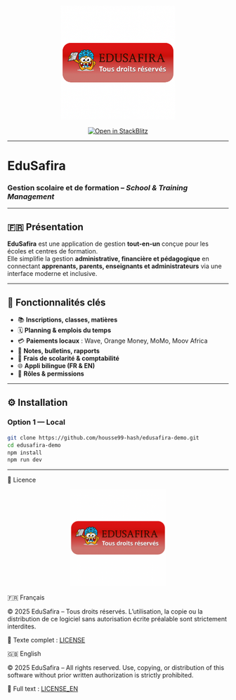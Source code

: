<p align="center">
  <img src="EDUSAFIRA_README_PACK_2025/public/edusafira-badge.png" alt="EduSafira Logo" width="260"/>
</p>

<p align="center">
  <a href="https://stackblitz.com/github/housse99-hash/edusafira-demo" target="_blank">
    <img src="https://developer.stackblitz.com/img/open_in_stackblitz.svg" alt="Open in StackBlitz" width="180"/>
  </a>
</p>

---

# EduSafira  

### Gestion scolaire et de formation – *School & Training Management*  

---

## 🇫🇷 Présentation  

**EduSafira** est une application de gestion **tout-en-un** conçue pour les écoles et centres de formation.  
Elle simplifie la gestion **administrative, financière et pédagogique** en connectant **apprenants, parents, enseignants et administrateurs** via une interface moderne et inclusive.  

---

## 🚀 Fonctionnalités clés  

- 📚 **Inscriptions, classes, matières**  
- 🗓️ **Planning & emplois du temps**  
- 💳 **Paiements locaux** : Wave, Orange Money, MoMo, Moov Africa  
- 📝 **Notes, bulletins, rapports**  
- 💼 **Frais de scolarité & comptabilité**  
- 🌐 **Appli bilingue (FR & EN)**  
- 🔑 **Rôles & permissions**  

---

## ⚙️ Installation  

### Option 1 — Local  

```bash
git clone https://github.com/housse99-hash/edusafira-demo.git
cd edusafira-demo
npm install
npm run dev
```
---
📜 Licence
<p align="center"> <img src="EDUSAFIRA_README_PACK_2025/public/edusafira-badge.png" alt="Licence EduSafira – Tous droits réservés" width="220"/> </p>
🇫🇷 Français

© 2025 EduSafira – Tous droits réservés.
L’utilisation, la copie ou la distribution de ce logiciel sans autorisation écrite préalable sont strictement interdites.

📄 Texte complet : [LICENSE](./LICENSE)

🇬🇧 English

© 2025 EduSafira – All rights reserved.
Use, copying, or distribution of this software without prior written authorization is strictly prohibited.

📄 Full text : [LICENSE_EN](./LICENSE_EN) 
